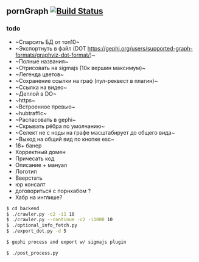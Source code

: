 pornGraph  [![Build Status](https://travis-ci.org/esemi/pornhub-graph.svg?branch=master)](https://travis-ci.org/esemi/pornhub-graph)
---

### todo
- ~Спарсить БД от топ10~
- ~Экспортнуть в файл (DOT https://gephi.org/users/supported-graph-formats/graphviz-dot-format/)~
- ~Полные названия~
- ~Отрисовать на sigmajs (10к вершин максимум)~
- ~Легенда цветов~
- ~Сохранение ссылки на граф (пул-реквест в плагин)~
- ~Ссылка на видео~
- ~Деплой в DO~ 
- ~https~
- ~Встроенное превью~
- ~hubtraffic~
- ~Распасовать в gephi~
- ~Скрывать рёбра по умолчанию~
- ~Селект не с ноды на графе масштабирует до общего вида~
- ~Выход на общий вид по кнопке esc~
- 18+ банер
- Корректный домен
- Причесать код
- Описание + мануал
- Логотип
- Вверстать
- юр консалт
- договориться с порнхабом ?
- Хабр на инглише?



```bash
$ cd backend
$ ./crawler.py -c2 -i1 10
$ ./crawler.py --continue -c2 -i1000 10
$ ./optional_info_fetch.py
$ ./export_dot.py -d 5

$ gephi process and export w/ sigmajs plugin

$ ./post_process.py
```